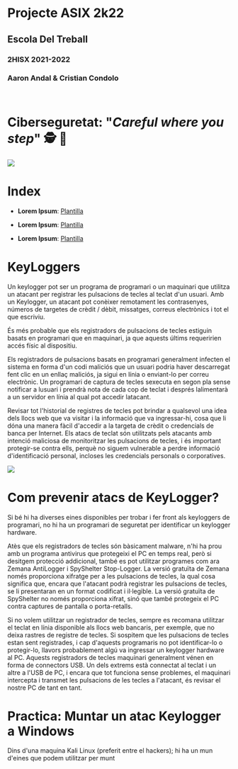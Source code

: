 # __Projecte ASIX 2k22__
## __Escola Del Treball__
### __2HISX 2021-2022__
### __Aaron Andal & Cristian Condolo__

<br>

# __Ciberseguretat__: "_Careful where you step_" 🕵️ 🔎

<div style="align: center; width: 100%">
    <img src="https://tec.mx/sites/default/files/styles/header_full/public/2021-08/ciberseguridad-tec-de-monterrey.jpg?itok=H3ibmb8t" />
</div>

# Index

* **Lorem Ipsum**: [Plantilla](https://github.com/KeshiKiD03/asixproject2k22/)


* **Lorem Ipsum**: [Plantilla](https://github.com/KeshiKiD03/asixproject2k22/)


* **Lorem Ipsum**: [Plantilla](https://github.com/KeshiKiD03/asixproject2k22/)



# KeyLoggers

Un keylogger pot ser un programa de programari o un maquinari que utilitza un atacant per registrar les pulsacions de tecles al teclat d'un usuari. Amb un Keylogger, un atacant pot conèixer remotament les contrasenyes, números de targetes de crèdit / dèbit, missatges, correus electrònics i tot el que escriviu.

És més probable que els registradors de pulsacions de tecles estiguin basats en programari que en maquinari, ja que aquests últims requeririen accés físic al dispositiu.

Els registradors de pulsacions basats en programari generalment infecten el sistema en forma d'un codi maliciós que un usuari podria haver descarregat fent clic en un enllaç maliciós, ja sigui en línia o enviant-lo per correu electrònic.
Un programari de captura de tecles sexecuta en segon pla sense notificar a lusuari i prendrà nota de cada cop de teclat i després lalimentarà a un servidor en línia al qual pot accedir latacant.

Revisar tot l'historial de registres de tecles pot brindar a qualsevol una idea dels llocs web que va visitar i la informació que va ingressar-hi, cosa que li dóna una manera fàcil d'accedir a la targeta de crèdit o credencials de banca per Internet. Els atacs de teclat són utilitzats pels atacants amb intenció maliciosa de monitoritzar les pulsacions de tecles, i és important protegir-se contra ells, perquè no siguem vulnerable a perdre informació d'identificació personal, incloses les credencials personals o corporatives.


<div style="align: center; width: 100%">
    <img src="https://hakin9.org/wp-content/uploads/2020/04/1.version_1.3.png" />
</div>


# Com prevenir atacs de KeyLogger?

Si bé hi ha diverses eines disponibles per trobar i fer front als keyloggers de programari, no hi ha un programari de seguretat per identificar un keylogger hardware.

Atès que els registradors de tecles són bàsicament malware, n'hi ha prou amb un programa antivirus que protegeixi el PC en temps real, però si desitgem protecció addicional, també es pot utilitzar programes com ara Zemana AntiLogger i SpyShelter Stop-Logger.
La versió gratuïta de Zemana només proporciona xifratge per a les pulsacions de tecles, la qual cosa significa que, encara que l'atacant podrà registrar les pulsacions de tecles, se li presentaran en un format codificat i il·legible.
La versió gratuïta de SpyShelter no només proporciona xifrat, sinó que també protegeix el PC contra captures de pantalla o porta-retalls.

Si no volem utilitzar un registrador de tecles, sempre es recomana utilitzar el teclat en línia disponible als llocs web bancaris, per exemple, que no deixa rastres de registre de tecles.
Si sospitem que les pulsacions de tecles estan sent registrades, i cap d'aquests programaris no pot identificar-lo o protegir-lo, llavors probablement algú va ingressar un keylogger hardware al PC.
Aquests registradors de tecles maquinari generalment vénen en forma de connectors USB. Un dels extrems està connectat al teclat i un altre a l'USB de PC, i encara que tot funciona sense problemes, el maquinari intercepta i transmet les pulsacions de les tecles a l'atacant, és revisar el nostre PC de tant en tant.

# Practica: Muntar un atac Keylogger a Windows
Dins d'una maquina Kali Linux (preferit entre el hackers); hi ha un mun d'eines que podem utilitzar per munt
